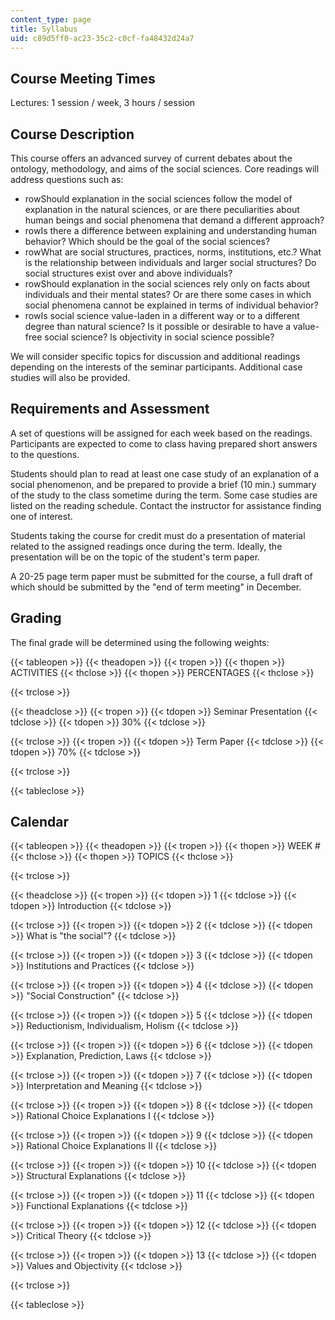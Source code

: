 ```yaml
---
content_type: page
title: Syllabus
uid: c89d5ff0-ac23-35c2-c0cf-fa48432d24a7
---
```


Course Meeting Times
--------------------

Lectures: 1 session / week, 3 hours / session

Course Description
------------------

This course offers an advanced survey of current debates about the ontology, methodology, and aims of the social sciences. Core readings will address questions such as:

*   rowShould explanation in the social sciences follow the model of explanation in the natural sciences, or are there peculiarities about human beings and social phenomena that demand a different approach?
*   rowIs there a difference between explaining and understanding human behavior? Which should be the goal of the social sciences?
*   rowWhat are social structures, practices, norms, institutions, etc.? What is the relationship between individuals and larger social structures? Do social structures exist over and above individuals?
*   rowShould explanation in the social sciences rely only on facts about individuals and their mental states? Or are there some cases in which social phenomena cannot be explained in terms of individual behavior?
*   rowIs social science value-laden in a different way or to a different degree than natural science? Is it possible or desirable to have a value-free social science? Is objectivity in social science possible?

We will consider specific topics for discussion and additional readings depending on the interests of the seminar participants. Additional case studies will also be provided.

Requirements and Assessment
---------------------------

A set of questions will be assigned for each week based on the readings. Participants are expected to come to class having prepared short answers to the questions.

Students should plan to read at least one case study of an explanation of a social phenomenon, and be prepared to provide a brief (10 min.) summary of the study to the class sometime during the term. Some case studies are listed on the reading schedule. Contact the instructor for assistance finding one of interest.

Students taking the course for credit must do a presentation of material related to the assigned readings once during the term. Ideally, the presentation will be on the topic of the student's term paper.

A 20-25 page term paper must be submitted for the course, a full draft of which should be submitted by the "end of term meeting" in December.

Grading
-------

The final grade will be determined using the following weights:

{{< tableopen >}}
{{< theadopen >}}
{{< tropen >}}
{{< thopen >}}
ACTIVITIES
{{< thclose >}}
{{< thopen >}}
PERCENTAGES
{{< thclose >}}

{{< trclose >}}

{{< theadclose >}}
{{< tropen >}}
{{< tdopen >}}
Seminar Presentation
{{< tdclose >}}
{{< tdopen >}}
30%
{{< tdclose >}}

{{< trclose >}}
{{< tropen >}}
{{< tdopen >}}
Term Paper
{{< tdclose >}}
{{< tdopen >}}
70%
{{< tdclose >}}

{{< trclose >}}

{{< tableclose >}}

Calendar
--------

{{< tableopen >}}
{{< theadopen >}}
{{< tropen >}}
{{< thopen >}}
WEEK #
{{< thclose >}}
{{< thopen >}}
TOPICS
{{< thclose >}}

{{< trclose >}}

{{< theadclose >}}
{{< tropen >}}
{{< tdopen >}}
1
{{< tdclose >}}
{{< tdopen >}}
Introduction
{{< tdclose >}}

{{< trclose >}}
{{< tropen >}}
{{< tdopen >}}
2
{{< tdclose >}}
{{< tdopen >}}
What is "the social"?
{{< tdclose >}}

{{< trclose >}}
{{< tropen >}}
{{< tdopen >}}
3
{{< tdclose >}}
{{< tdopen >}}
Institutions and Practices
{{< tdclose >}}

{{< trclose >}}
{{< tropen >}}
{{< tdopen >}}
4
{{< tdclose >}}
{{< tdopen >}}
"Social Construction"
{{< tdclose >}}

{{< trclose >}}
{{< tropen >}}
{{< tdopen >}}
5
{{< tdclose >}}
{{< tdopen >}}
Reductionism, Individualism, Holism
{{< tdclose >}}

{{< trclose >}}
{{< tropen >}}
{{< tdopen >}}
6
{{< tdclose >}}
{{< tdopen >}}
Explanation, Prediction, Laws
{{< tdclose >}}

{{< trclose >}}
{{< tropen >}}
{{< tdopen >}}
7
{{< tdclose >}}
{{< tdopen >}}
Interpretation and Meaning
{{< tdclose >}}

{{< trclose >}}
{{< tropen >}}
{{< tdopen >}}
8
{{< tdclose >}}
{{< tdopen >}}
Rational Choice Explanations I
{{< tdclose >}}

{{< trclose >}}
{{< tropen >}}
{{< tdopen >}}
9
{{< tdclose >}}
{{< tdopen >}}
Rational Choice Explanations II
{{< tdclose >}}

{{< trclose >}}
{{< tropen >}}
{{< tdopen >}}
10
{{< tdclose >}}
{{< tdopen >}}
Structural Explanations
{{< tdclose >}}

{{< trclose >}}
{{< tropen >}}
{{< tdopen >}}
11
{{< tdclose >}}
{{< tdopen >}}
Functional Explanations
{{< tdclose >}}

{{< trclose >}}
{{< tropen >}}
{{< tdopen >}}
12
{{< tdclose >}}
{{< tdopen >}}
Critical Theory
{{< tdclose >}}

{{< trclose >}}
{{< tropen >}}
{{< tdopen >}}
13
{{< tdclose >}}
{{< tdopen >}}
Values and Objectivity
{{< tdclose >}}

{{< trclose >}}

{{< tableclose >}}